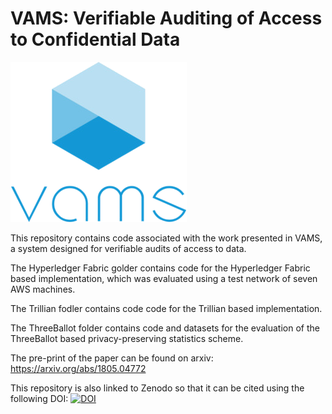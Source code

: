 # VAMS: Verifiable Auditing of Access to Confidential Data
![vams](https://raw.githubusercontent.com/alexanderlhicks/VAMS/master/logo_tr(1).png)

This repository contains code associated with the work presented in VAMS, a system designed for verifiable audits of access to data.

The Hyperledger Fabric golder contains code for the Hyperledger Fabric based implementation, which was evaluated using a test network of seven AWS machines.

The Trillian fodler contains code code for the Trillian based implementation.

The ThreeBallot folder contains code and datasets for the evaluation of the ThreeBallot based privacy-preserving statistics scheme.

The pre-print of the paper can be found on arxiv: https://arxiv.org/abs/1805.04772

This repository is also linked to Zenodo so that it can be cited using the following DOI:
[![DOI](https://zenodo.org/badge/134002102.svg)](https://zenodo.org/badge/latestdoi/134002102)

